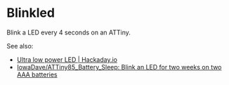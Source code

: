 # Blinkled

Blink a LED every 4 seconds on an ATTiny.

See also:

* [Ultra low power LED | Hackaday.io](https://hackaday.io/project/169882-ultra-low-power-led)
* [IowaDave/ATTiny85\_Battery\_Sleep: Blink an LED for two weeks on two AAA batteries](https://github.com/IowaDave/ATTiny85_Battery_Sleep)
